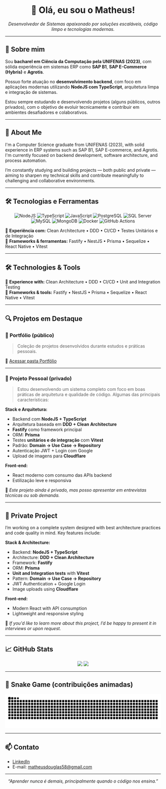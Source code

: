 <h1 align="center">👋 Olá, eu sou o Matheus!</h1>

<p align="center">
  <em>Desenvolvedor de Sistemas apaixonado por soluções escaláveis, código limpo e tecnologias modernas.</em>
</p>

---

## 💼 Sobre mim

Sou **bacharel em Ciência da Computação pela UNIFENAS (2023)**, com sólida experiência em sistemas ERP como **SAP B1**, **SAP E-Commerce (Hybris)** e **Agrotis**.

Possuo forte atuação no **desenvolvimento backend**, com foco em aplicações modernas utilizando **NodeJS com TypeScript**, arquitetura limpa e integração de sistemas.

Estou sempre estudando e desenvolvendo projetos (alguns públicos, outros privados), com o objetivo de evoluir tecnicamente e contribuir em ambientes desafiadores e colaborativos.

---

## 💼 About Me

I'm a Computer Science graduate from UNIFENAS (2023), with solid experience in ERP systems such as SAP B1, SAP E-commerce, and Agrotis. I'm currently focused on backend development, software architecture, and process automation.

I’m constantly studying and building projects — both public and private — aiming to sharpen my technical skills and contribute meaningfully to challenging and collaborative environments.

---

## 🛠️ Tecnologias e Ferramentas

<div align="center">

![NodeJS](https://img.shields.io/badge/Node.js-339933?style=for-the-badge&logo=node.js&logoColor=white)
![TypeScript](https://img.shields.io/badge/TypeScript-3178C6?style=for-the-badge&logo=typescript&logoColor=white)
![JavaScript](https://img.shields.io/badge/JavaScript-F7DF1E?style=for-the-badge&logo=javascript&logoColor=black)
![PostgreSQL](https://img.shields.io/badge/PostgreSQL-4169E1?style=for-the-badge&logo=postgresql&logoColor=white)
![SQL Server](https://img.shields.io/badge/SQL_Server-CC2927?style=for-the-badge&logo=microsoftsqlserver&logoColor=white)
![MySQL](https://img.shields.io/badge/MySQL-005C84?style=for-the-badge&logo=mysql&logoColor=white)
![MongoDB](https://img.shields.io/badge/MongoDB-47A248?style=for-the-badge&logo=mongodb&logoColor=white)
![Docker](https://img.shields.io/badge/Docker-2496ED?style=for-the-badge&logo=docker&logoColor=white)
![GitHub Actions](https://img.shields.io/badge/GitHub_Actions-2088FF?style=for-the-badge&logo=githubactions&logoColor=white)

</div>


🧪 **Experiência com:** Clean Architecture • DDD • CI/CD • Testes Unitários e de Integração  
🧰 **Frameworks & ferramentas:** Fastify • NestJS • Prisma • Sequelize • React Native • Vitest

---

## 🛠️ Technologies & Tools

🧪 **Experience with:** Clean Architecture • DDD • CI/CD • Unit and Integration Testing  
🧰 **Frameworks & tools:** Fastify • NestJS • Prisma • Sequelize • React Native • Vitest

---

## 🔍 Projetos em Destaque

### 📁 Portfólio (público)
> Coleção de projetos desenvolvidos durante estudos e práticas pessoais.

🔗 [Acessar pasta Portfólio](https://github.com/MatheusIA/Portifolio)

---

### 🔐 Projeto Pessoal (privado)

> Estou desenvolvendo um sistema completo com foco em boas práticas de arquitetura e qualidade de código. Algumas das principais características:

**Stack e Arquitetura:**
- Backend com **NodeJS + TypeScript**
- Arquitetura baseada em **DDD + Clean Architecture**
- **Fastify** como framework principal
- ORM: **Prisma**
- Testes **unitários e de integração** com **Vitest**
- Padrão: **Domain → Use Case → Repository**
- Autenticação JWT + Login com Google
- Upload de imagens para **Cloudflare**

**Front-end:**
- React moderno com consumo das APIs backend
- Estilização leve e responsiva

📌 *Este projeto ainda é privado, mas posso apresentar em entrevistas técnicas ou sob demanda.*

---

## 🔐 Private Project

I’m working on a complete system designed with best architecture practices and code quality in mind. Key features include:

**Stack & Architecture:**
- Backend: **NodeJS + TypeScript**
- Architecture: **DDD + Clean Architecture**
- Framework: **Fastify**
- ORM: **Prisma**
- **Unit and Integration tests** with **Vitest**
- Pattern: **Domain → Use Case → Repository**
- JWT Authentication + Google Login
- Image uploads using **Cloudflare**

**Front-end:**
- Modern React with API consumption
- Lightweight and responsive styling

📌 *If you'd like to learn more about this project, I’d be happy to present it in interviews or upon request.* 

---

## 📈 GitHub Stats

<p align="center">
  <img height="180em" src="https://github-readme-stats-sigma-five.vercel.app/api?username=MatheusIA&show_icons=true&theme=github_dark&hide_title=true&include_all_commits=true&count_private=true"/>
  <img height="180em" src="https://github-readme-stats-sigma-five.vercel.app/api/top-langs/?username=MatheusIA&layout=compact&langs_count=8&theme=github_dark"/>
</p>

---

## 🐍 Snake Game (contribuições animadas)

![snake gif](https://github.com/MatheusIA/MatheusIA/blob/output/github-contribution-grid-snake.svg)

---

## 📫 Contato

- [LinkedIn](https://www.linkedin.com/in/matheus-douglas-a05b811b1/)
- E-mail: matheusdouglas58@gmail.com

---

<p align="center">
  <em>“Aprender nunca é demais, principalmente quando o código nos ensina.”</em>
</p>
